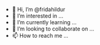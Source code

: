 - 👋 Hi, I’m @fridahildur
- 👀 I’m interested in ...
- 🌱 I’m currently learning ...
- 💞️ I’m looking to collaborate on ...
- 📫 How to reach me ...

<!---
fridahildur/fridahildur is a ✨ special ✨ repository because its `README.md` (this file) appears on your GitHub profile.
You can click the Preview link to take a look at your changes.
--->
